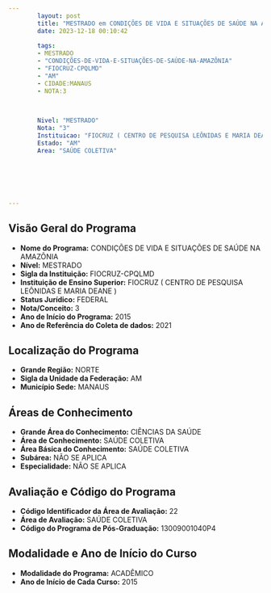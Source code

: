 ```yaml
---
        layout: post
        title: "MESTRADO em CONDIÇÕES DE VIDA E SITUAÇÕES DE SAÚDE NA AMAZÔNIA na FIOCRUZ-CPQLMD  "
        date: 2023-12-18 00:10:42
     
        tags:
        - MESTRADO
        - "CONDIÇÕES-DE-VIDA-E-SITUAÇÕES-DE-SAÚDE-NA-AMAZÔNIA"
        - "FIOCRUZ-CPQLMD"
        - "AM"
        - CIDADE:MANAUS
        - NOTA:3
        
       

        Nivel: "MESTRADO"
        Nota: "3"
        Instituicao: "FIOCRUZ ( CENTRO DE PESQUISA LEÔNIDAS E MARIA DEANE )"
        Estado: "AM"
        Area: "SAÚDE COLETIVA"
        
        
        
        
        
        
---
```

## Visão Geral do Programa
- **Nome do Programa:** CONDIÇÕES DE VIDA E SITUAÇÕES DE SAÚDE NA AMAZÔNIA
- **Nível:** MESTRADO
- **Sigla da Instituição:** FIOCRUZ-CPQLMD
- **Instituição de Ensino Superior:** FIOCRUZ ( CENTRO DE PESQUISA LEÔNIDAS E MARIA DEANE )
- **Status Jurídico:** FEDERAL
- **Nota/Conceito:** 3
- **Ano de Início do Programa:** 2015
- **Ano de Referência do Coleta de dados:** 2021

## Localização do Programa
- **Grande Região:** NORTE
- **Sigla da Unidade da Federação:** AM
- **Município Sede:** MANAUS

## Áreas de Conhecimento
- **Grande Área do Conhecimento:** CIÊNCIAS DA SAÚDE
- **Área de Conhecimento:** SAÚDE COLETIVA
- **Área Básica do Conhecimento:** SAÚDE COLETIVA
- **Subárea:** NÃO SE APLICA
- **Especialidade:** NÃO SE APLICA

## Avaliação e Código do Programa
- **Código Identificador da Área de Avaliação:** 22
- **Área de Avaliação:** SAÚDE COLETIVA
- **Código do Programa de Pós-Graduação:** 13009001040P4


## Modalidade e Ano de Início do Curso
- **Modalidade do Programa:** ACADÊMICO
- **Ano de Início de Cada Curso:** 2015
